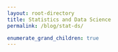 ```yaml
---
layout: root-directory
title: Statistics and Data Science
permalink: /blog/stat-ds/

enumerate_grand_children: true
---
```

